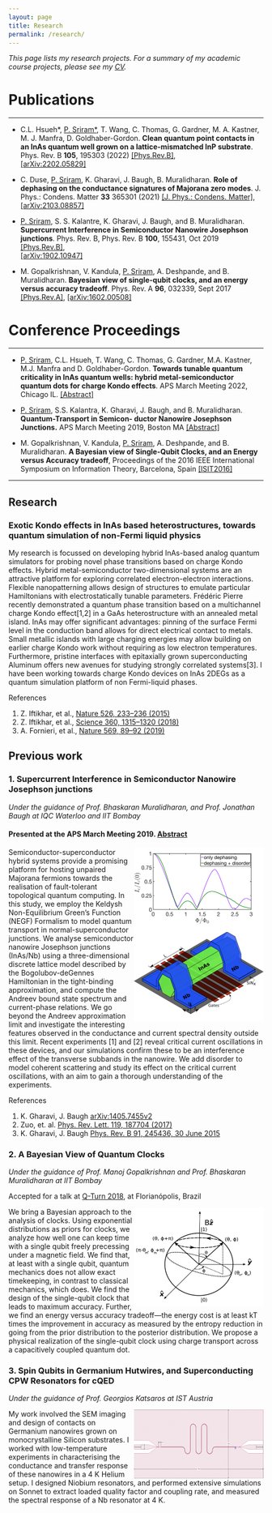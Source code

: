 ```yaml
---
layout: page
title: Research
permalink: /research/
---
```

_This page lists my research projects. For a summary of my academic course projects, please see my [CV](http://home.iitb.ac.in/~praveen5/cv.pdf)._

# Publications
--- 
* C.L. Hsueh\*, <ins>P. Sriram\*</ins>, T. Wang, C. Thomas, G. Gardner, M. A. Kastner, M. J. Manfra, D. Goldhaber-Gordon. **Clean quantum point contacts in an InAs quantum well grown on a lattice-mismatched InP substrate**. Phys. Rev. B **105**, 195303 (2022)
[[Phys.Rev.B]](https://journals.aps.org/prb/abstract/10.1103/PhysRevB.105.195303),  	
[[arXiv:2202.05829]](https://arxiv.org/abs/2202.05829)

* C. Duse, <ins>P. Sriram</ins>, K. Gharavi, J. Baugh, B. Muralidharan. **Role of dephasing on the conductance signatures of Majorana zero modes**. J. Phys.: Condens. Matter **33** 365301 (2021)
[[J. Phys.: Condens. Matter]](https://iopscience.iop.org/article/10.1088/1361-648X/ac0d16/meta),  	
[[arXiv:2103.08857]](https://arxiv.org/abs/2103.08857)

* <ins>P. Sriram</ins>, S. S. Kalantre, K. Gharavi, J. Baugh, and B. Muralidharan. **Supercurrent Interference in Semiconductor Nanowire Josephson junctions**. Phys. Rev. B, Phys. Rev. B **100**, 155431, Oct 2019
[[Phys.Rev.B]](https://journals.aps.org/prb/abstract/10.1103/PhysRevB.100.155431),  	
[[arXiv:1902.10947]](https://arxiv.org/abs/1902.10947)

* M. Gopalkrishnan, V. Kandula, <ins>P. Sriram</ins>, A. Deshpande, and B. Muralidharan. **Bayesian view of single-qubit clocks, and an energy versus accuracy tradeoff**. Phys. Rev. A **96**, 032339, Sept 2017 
[[Phys.Rev.A]](https://journals.aps.org/pra/abstract/10.1103/PhysRevA.96.032339),
[[arXiv:1602.00508]](https://arxiv.org/abs/1602.00508)

# Conference Proceedings
---
* <ins>P. Sriram</ins>, C.L. Hsueh, T. Wang, C. Thomas, G. Gardner, M.A. Kastner, M.J. Manfra and D. Goldhaber-Gordon. **Towards tunable quantum criticality in InAs quantum wells: hybrid metal-semiconductor quantum dots for charge Kondo effects**. APS March Meeting 2022, Chicago IL. [[Abstract]](https://meetings.aps.org/Meeting/MAR22/Session/N57.11)

* <ins>P. Sriram</ins>, S.S. Kalantra, K. Gharavi, J. Baugh, and B. Muralidharan. **Quantum-Transport in Semicon- ductor Nanowire Josephson Junctions.** APS March Meeting 2019, Boston MA [[Abstract]](https://meetings.aps.org/Meeting/MAR19/Session/S05.9)

* M. Gopalkrishnan, V. Kandula, <ins>P. Sriram</ins>, A. Deshpande, and B. Muralidharan. **A Bayesian view of Single-Qubit Clocks, and an Energy versus Accuracy tradeoff**, Proceedings of the 2016 IEEE International Symposium on Information Theory, Barcelona, Spain 
[[ISIT2016]](https://ieeexplore.ieee.org/document/7541697/)

***
## Research

### Exotic Kondo effects in InAs based heterostructures, towards quantum simulation of non-Fermi liquid physics
<p>
My research is focussed on developing hybrid InAs-based analog quantum simulators for probing novel phase transitions based on charge Kondo effects.
Hybrid metal-semiconductor two-dimensional systems are an attractive platform for exploring correlated electron-electron interactions. Flexible nanopatterning allows design of structures to emulate particular Hamiltonians with electrostatically tunable parameters. Frédéric Pierre recently demonstrated a quantum phase transition based on a multichannel charge Kondo effect[1,2] in a GaAs heterostructure with an annealed metal island. InAs may offer significant advantages: pinning of the surface Fermi level in the conduction band allows for direct electrical contact to metals. Small metallic islands with large charging energies may allow building on earlier charge Kondo work without requiring as low electron temperatures. Furthermore, pristine interfaces with epitaxially grown superconducting Aluminum offers new avenues for studying strongly correlated systems[3]. I have been working towards charge Kondo devices on InAs 2DEGs as a quantum simulation platform of non Fermi-liquid phases.
</p>

References
1. Z. Iftikhar, et al., [Nature 526, 233–236 (2015)](https://dx.doi.org/10.1038/nature15384)
2. Z. Iftikhar, et al., [Science 360, 1315–1320 (2018)](https://science.sciencemag.org/content/360/6395/1315)
3. A. Fornieri, et al., [Nature 569, 89–92 (2019)](https://www.nature.com/articles/s41586-019-1068-8)

## Previous work

### 1. Supercurrent Interference in Semiconductor Nanowire Josephson junctions
_Under the guidance of Prof. Bhaskaran Muralidharan, and Prof. Jonathan Baugh at IQC Waterloo and IIT Bombay_

#### Presented at the APS March Meeting 2019. [Abstract](http://meetings.aps.org/Meeting/MAR19/Session/S05.9)

<div><img src="/dephasing_disorder.png" ALIGN = "RIGHT" width="256" title="CriticalCurrentOscillations"></div>
<div><img src="/Fig1AthickNb.jpeg" ALIGN = "RIGHT" width="256" title="NanowireModel"></div>
<p>
Semiconductor-superconductor hybrid systems provide a promising platform for hosting unpaired Majorana fermions towards the realisation of fault-tolerant topological quantum computing. In this study, we employ the Keldysh Non-Equilibrium Green’s Function (NEGF) Formalism to model quantum transport in normal-superconductor junctions. We analyse semiconductor nanowire Josephson junctions (InAs/Nb) using a three-dimensional discrete lattice model described by the Bogolubov-deGennes Hamiltonian in the tight-binding approximation, and compute the Andreev bound state spectrum and current-phase relations. We go beyond the Andreev approximation limit and investigate the interesting features observed in the conductance and current spectral density outside this limit. Recent experiments [1] and [2] reveal critical current oscillations in these devices, and our simulations confirm these to be an interference effect of the transverse subbands in the nanowire. We add disorder to model coherent scattering and study its effect on the critical current oscillations, with an aim to gain a thorough understanding of the experiments.
</p>

References
1. K. Gharavi, J. Baugh [arXiv:1405.7455v2](https://arxiv.org/abs/1405.7455)
2. Zuo, et. al. [Phys. Rev. Lett. 119, 187704 (2017)](https://journals.aps.org/prl/abstract/10.1103/PhysRevLett.119.187704)
3. K. Gharavi, J. Baugh [Phys. Rev. B 91, 245436, 30 June 2015](https://journals.aps.org/prb/abstract/10.1103/PhysRevB.91.245436)


### 2. A Bayesian View of Quantum Clocks
_Under the guidance of Prof. Manoj Gopalkrishnan and Prof. Bhaskaran Muralidharan at IIT Bombay_

Accepted for a talk at [Q-Turn 2018](https://qturnworkshop.wixsite.com/2018), at Florianópolis, Brazil
<p>
<img src="/QClock.png" ALIGN = "RIGHT" width="256" title="QuantumClock">
We bring a Bayesian approach to the analysis of clocks. Using exponential distributions as priors for clocks, we analyze how well one can keep time with a single qubit freely precessing under a magnetic field. We find that, at least with a single qubit, quantum mechanics does not allow exact timekeeping, in contrast to classical mechanics, which does. We find the design of the single-qubit clock that leads to maximum accuracy. Further, we find an energy versus accuracy tradeoff—the energy cost is at least kT times the improvement in accuracy as measured by the entropy reduction in going from the prior distribution to the posterior distribution. We propose a physical realization of the single-qubit clock using charge transport across a capacitively coupled quantum dot.
</p>

### 3. Spin Qubits in Germanium Hutwires, and Superconducting CPW Resonators for cQED
_Under the guidance of Prof. Georgios Katsaros at IST Austria_
<p>
<img src="/CPW.png" ALIGN = "RIGHT" width="256" title="CPW">
My work involved the SEM imaging and design of contacts on Germanium nanowires grown on monocrystalline Silicon substrates. I worked with low-temperature experiments in characterising the conductance and transfer response of these nanowires in a 4 K Helium setup. I designed Niobium resonators, and performed extensive simulations on Sonnet to extract loaded quality factor and coupling rate, and measured the spectral response of a Nb resonator at 4 K. 
<!-- <img src="/home/S21.png" ALIGN = "RIGHT" width="256" title="S21"> -->
</p>
<!-- ![alt text](/QClock.png)
![alt text](/TB.png) -->

 


<!-- You can find the source code for Minima at GitHub:
[jekyll][jekyll-organization] /
[minima](https://github.com/jekyll/minima)

You can find the source code for Jekyll at GitHub:
[jekyll][jekyll-organization] /
[jekyll](https://github.com/jekyll/jekyll)


[jekyll-organization]: https://github.com/jekyll -->
